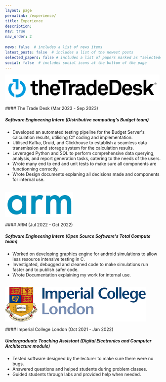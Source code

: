 ```yaml
---
layout: page
permalink: /experience/
title: Experience
description:
nav: true
nav_order: 2

news: false  # includes a list of news items
latest_posts: false  # includes a list of the newest posts
selected_papers: false # includes a list of papers marked as "selected={true}"
social: false  # includes social icons at the bottom of the page
---
```

<p style="text-align: left"><img src="../assets/img/TTD2.png"></p>
#### The Trade Desk (Mar 2023 - Sep 2023)

##### *Software Engineering Intern (Distributive computing's Budget team)*
- Developed an automated testing pipeline for the Budget Server's calculation results, utilising C# coding and implementation.
- Utilised Kafka, Druid, and Clickhouse to establish a seamless data transmission and storage system for the calculation results.
- Leveraged Python and SQL to perform comprehensive data querying, analysis, and report generation tasks, catering to the needs of the users.
- Wrote many end to end and unit tests to make sure all components are functionning correctly.
- Wrote Design documents explaning all decisions made and components for internal use.
<br/><br/>

<p style="text-align: left"><img src="../assets/img/ARM4.png"></p>
#### ARM (Jul 2022 - Oct 2022)

##### *Software Engineering Intern (Open Source Software's Total Compute team)*
- Worked on developing graphics engine for android simulations to allow less resource intensive testing in C.
- Investigated, debugged and cleaned code to make simulations run faster and to publish safer code.
- Wrote Documentation explaining my work for internal use.
<br/><br/>

<p style="text-align: left"><img src="../assets/img/IC2.png"></p>
#### Imperial College London (Oct 2021 - Jan 2022)

##### *Undergraduate Teaching Assistant (Digital Electronics and Computer Architecture module)*
- Tested software designed by the lecturer to make sure there were no bugs.
- Answered questions and helped students during problem classes.
- Guided students through labs and provided help when needed.
<br/><br/>
